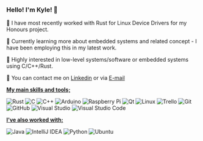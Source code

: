 ### Hello! I'm Kyle! 👋

🦀 I have most recently worked with Rust for Linux Device Drivers for my Honours project. 

🧰 Currently learning more about embedded systems and related concept - I have been employing this in my latest work. 

🤖 Highly interested in low-level systems/software or embedded systems using C/C++/Rust. 

📢 You can contact me on [Linkedin](https://www.linkedin.com/in/kyle-christie-02aa79193/) or via [E-mail](mailto:kctranslationservices@gmx.com)

<u><b>My main skills and tools;</u></b>

![Rust](https://img.shields.io/badge/rust-%23000000.svg?style=for-the-badge&logo=rust&logoColor=white)
![C](https://img.shields.io/badge/c-%2300599C.svg?style=for-the-badge&logo=c&logoColor=white) 
![C++](https://img.shields.io/badge/c++-%2300599C.svg?style=for-the-badge&logo=c%2B%2B&logoColor=white)
![Arduino](https://img.shields.io/badge/-Arduino-00979D?style=for-the-badge&logo=Arduino&logoColor=white) 
![Raspberry Pi](https://img.shields.io/badge/-RaspberryPi-C51A4A?style=for-the-badge&logo=Raspberry-Pi)
![Qt](https://img.shields.io/badge/Qt-%23217346.svg?style=for-the-badge&logo=Qt&logoColor=white)
![Linux](https://img.shields.io/badge/Linux-FCC624?style=for-the-badge&logo=linux&logoColor=black) 
![Trello](https://img.shields.io/badge/Trello-%23026AA7.svg?style=for-the-badge&logo=Trello&logoColor=white) 
![Git](https://img.shields.io/badge/git-%23F05033.svg?style=for-the-badge&logo=git&logoColor=white) 
![GitHub](https://img.shields.io/badge/github-%23121011.svg?style=for-the-badge&logo=github&logoColor=white) 
![Visual Studio](https://img.shields.io/badge/Visual%20Studio-5C2D91.svg?style=for-the-badge&logo=visual-studio&logoColor=white) 
![Visual Studio Code](https://img.shields.io/badge/Visual%20Studio%20Code-0078d7.svg?style=for-the-badge&logo=visual-studio-code&logoColor=white) 

<u><b>I've also worked with;</u></b>

![Java](https://img.shields.io/badge/java-%23ED8B00.svg?style=for-the-badge&logo=java&logoColor=white) 
![IntelliJ IDEA](https://img.shields.io/badge/IntelliJIDEA-000000.svg?style=for-the-badge&logo=intellij-idea&logoColor=white) 
![Python](https://img.shields.io/badge/python-3670A0?style=for-the-badge&logo=python&logoColor=ffdd54) 
![Ubuntu](https://img.shields.io/badge/Ubuntu-E95420?style=for-the-badge&logo=ubuntu&logoColor=white) 
